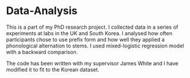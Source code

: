 # Data-Analysis

This is a part of my PhD research project.
I collected data in a series of experiments at labs in the UK and South Korea.
I analysed how often participants chose to use prefix form and how well they applied a phonological alternation to stems.
I used mixed-logistic regression model with a backward comparison.

The code has been written with my supervisor James White and I have modified it to fit to the Korean dataset. 
